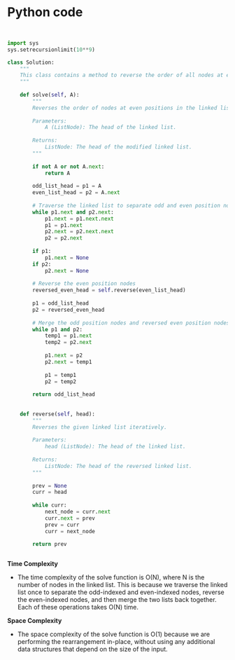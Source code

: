 # Python code

```python 


import sys
sys.setrecursionlimit(10**9)

class Solution:
    """
    This class contains a method to reverse the order of all nodes at even positions in a given linked list.
    """
    
    def solve(self, A):
        """
        Reverses the order of nodes at even positions in the linked list.
        
        Parameters:
            A (ListNode): The head of the linked list.
        
        Returns:
            ListNode: The head of the modified linked list.
        """
        
        if not A or not A.next:
            return A
            
        odd_list_head = p1 = A
        even_list_head = p2 = A.next
        
        # Traverse the linked list to separate odd and even position nodes
        while p1.next and p2.next:
            p1.next = p1.next.next
            p1 = p1.next
            p2.next = p2.next.next
            p2 = p2.next
        
        if p1:
            p1.next = None
        if p2:
            p2.next = None
        
        # Reverse the even position nodes
        reversed_even_head = self.reverse(even_list_head)
        
        p1 = odd_list_head
        p2 = reversed_even_head
        
        # Merge the odd position nodes and reversed even position nodes
        while p1 and p2:
            temp1 = p1.next
            temp2 = p2.next
            
            p1.next = p2
            p2.next = temp1
            
            p1 = temp1
            p2 = temp2
        
        return odd_list_head
    
    
    def reverse(self, head):
        """
        Reverses the given linked list iteratively.
        
        Parameters:
            head (ListNode): The head of the linked list.
        
        Returns:
            ListNode: The head of the reversed linked list.
        """
        
        prev = None
        curr = head
        
        while curr:
            next_node = curr.next
            curr.next = prev
            prev = curr
            curr = next_node
        
        return prev



```

**Time Complexity**
- The time complexity of the solve function is O(N), where N is the number of nodes in the linked list. This is because we traverse the linked list once to separate the odd-indexed and even-indexed nodes, reverse the even-indexed nodes, and then merge the two lists back together. Each of these operations takes O(N) time.

**Space Complexity**
- The space complexity of the solve function is O(1) because we are performing the rearrangement in-place, without using any additional data structures that depend on the size of the input.
